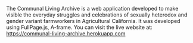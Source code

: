 The Communal Living Archive is a web application developed to make visible the everyday struggles and celebrations of sexually heterodox and gender variant farmworkers in Agricultural California.
It was developed using FullPage.js, A-frame. You can visit the live website at: https://communal-living-archive.herokuapp.com
